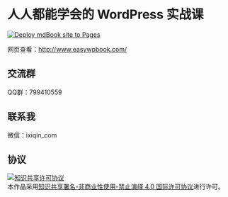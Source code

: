 # 人人都能学会的 WordPress 实战课

[![Deploy mdBook site to Pages](https://github.com/bestony/EasyWordPressBook/actions/workflows/mdbook.yml/badge.svg)](https://github.com/bestony/EasyWordPressBook/actions/workflows/mdbook.yml)

网页查看：http://www.easywpbook.com/

## 交流群

QQ群：799410559

## 联系我

微信：ixiqin_com

## 协议

<a rel="license" href="http://creativecommons.org/licenses/by-nc-nd/4.0/"><img alt="知识共享许可协议" style="border-width:0" src="https://i.creativecommons.org/l/by-nc-nd/4.0/88x31.png" /></a><br />本作品采用<a rel="license" href="http://creativecommons.org/licenses/by-nc-nd/4.0/">知识共享署名-非商业性使用-禁止演绎 4.0 国际许可协议</a>进行许可。
